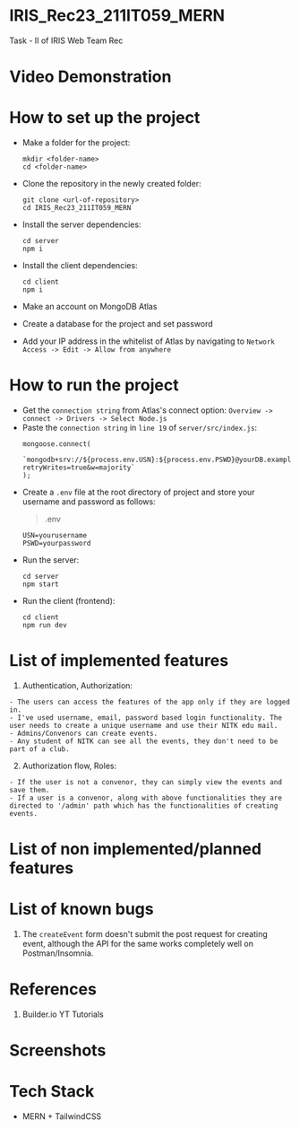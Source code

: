 # IRIS_Rec23_211IT059_MERN
Task - II of IRIS Web Team Rec

# Video Demonstration

# How to set up the project
+ Make a folder for the project:<br>
  ```
  mkdir <folder-name>
  cd <folder-name>
  ```
+ Clone the repository in the newly created folder:<br>
  ```
  git clone <url-of-repository>
  cd IRIS_Rec23_211IT059_MERN
  ```
+ Install the server dependencies:<br>
  ```
  cd server
  npm i
  ```
+ Install the client dependencies:<br>
  ```
  cd client
  npm i
  ```
+ Make an account on MongoDB Atlas

+ Create a database for the project and set password

+ Add your IP address in the whitelist of Atlas by navigating to ```Network Access -> Edit -> Allow from anywhere```

# How to run the project

+ Get the ```connection string``` from Atlas's connect option: ```Overview -> connect -> Drivers -> Select Node.js```
+ Paste the ```connection string``` in ```line 19``` of ```server/src/index.js```:
  ```
  mongoose.connect(
    `mongodb+srv://${process.env.USN}:${process.env.PSWD}@yourDB.example.mongodb.net/yourDB?retryWrites=true&w=majority`
  );
  ```
+ Create a ```.env``` file at the root directory of project and store your username and password as follows:<br>
  > .env
  ```
  USN=yourusername
  PSWD=yourpassword
  ```
+ Run the server:<br>
  ```
  cd server
  npm start
  ```
+ Run the client (frontend):<br>
  ```
  cd client
  npm run dev
  ```

# List of implemented features
1. Authentication, Authorization:
```
- The users can access the features of the app only if they are logged in.
- I've used username, email, password based login functionality. The user needs to create a unique username and use their NITK edu mail.
- Admins/Convenors can create events.
- Any student of NITK can see all the events, they don't need to be part of a club.
```
2. Authorization flow, Roles: 
```
- If the user is not a convenor, they can simply view the events and save them.
- If a user is a convenor, along with above functionalities they are directed to '/admin' path which has the functionalities of creating events.
```
# List of non implemented/planned features

# List of known bugs
1. The `createEvent` form doesn't submit the post request for creating event, although the API for the same works completely well on Postman/Insomnia.

# References
1. Builder.io YT Tutorials

# Screenshots

# Tech Stack
+ MERN + TailwindCSS
